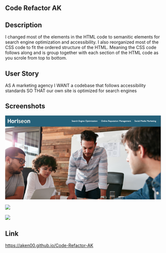 ## Code Refactor AK


## Description 
I changed most of the elements in the HTML code to semanitic elements for search engine optimization and accessibility. I also reorganized most of the CSS code to fit the ordered structure of the HTML. Meaning the CSS code follows along and is group together with each section of the HTML code as you scrole from top to bottom.

## User Story 
AS A marketing agency
I WANT a codebase that follows accessibility standards
SO THAT our own site is optimized for search engines

## Screenshots

![](assets/images/Horiseon-sceenshot-1.png)

![](assets/images/Horiseon-sceenshot-2.png)

![](assets/images/Horiseon-sceenshot-3.png)

## Link
https://aken00.github.io/Code-Refactor-AK 
